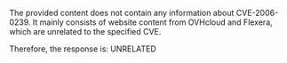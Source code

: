 The provided content does not contain any information about CVE-2006-0239. It mainly consists of website content from OVHcloud and Flexera, which are unrelated to the specified CVE.

Therefore, the response is: UNRELATED